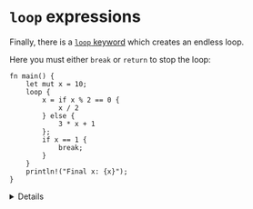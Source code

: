 # `loop` expressions

Finally, there is a [`loop` keyword](https://doc.rust-lang.org/reference/expressions/loop-expr.html#infinite-loops)
which creates an endless loop.

Here you must either `break` or `return` to stop the loop:

```rust,editable
fn main() {
    let mut x = 10;
    loop {
        x = if x % 2 == 0 {
            x / 2
        } else {
            3 * x + 1
        };
        if x == 1 {
            break;
        }
    }
    println!("Final x: {x}");
}
```

<details>
    
* Break the `loop` with a value (e.g. `break 8`) and print it out.
* Note that `loop` is the only looping construct which returns a non-trivial
  value. This is because it's guaranteed to be entered at least once (unline
  `while` and `for` loops).

</details>
